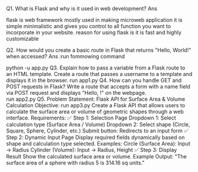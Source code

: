 Q1. What is Flask and why is it used in web development?
Ans

flask is web framework mostly used in making microweb application it is simple minimalistic and gives you control to all function you want to incorporate in your website. reason for using flask is it is fast and highly customizable 

Q2. How would you create a basic route in Flask that returns "Hello, World!" when accessed?
Ans :run fommowing command

python -u app.py
Q3. Explain how to pass a variable from a Flask route to an HTML template.
Create a route that passes a username to a template and displays it in the browser.
run app1.py
Q4. How can you handle GET and POST requests in Flask?
Write a route that accepts a form with a name field via POST request and displays "Hello, <name>!" on the webpage.\
run app2.py
Q5. Problem Statement: Flask API for Surface Area & Volume Calculation
Objective:
run app3.py
Create a Flask API that allows users to calculate the surface area or volume of geometric shapes through a web interface.
Requirements:
✅ Step 1: Selection Page
Dropdown 1: Select calculation type (Surface Area / Volume)
Dropdown 2: Select shape (Circle, Square, Sphere, Cylinder, etc.)
Submit button: Redirects to an input form
✅ Step 2: Dynamic Input Page
Display required fields dynamically based on shape and calculation type selected.
Examples:
Circle (Surface Area): Input → Radius
Cylinder (Volume): Input → Radius, Height
✅ Step 3: Display Result
Show the calculated surface area or volume.
Example Output:
"The surface area of a sphere with radius 5 is 314.16 sq units."